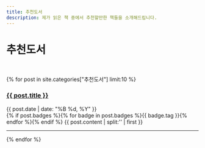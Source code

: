 ```yaml
---
title: 추천도서
description: 제가 읽은 책 중에서 추천할만한 책들을 소개해드립니다.
---
```


# 추천도서

<br>

{% for post in site.categories["추천도서"] limit:10 %}
   <div class="post-preview">
   <h3> <a href="{{ site.baseurl }}{{ post.url }}"><b>{{ post.title }}</b></a> </h3>
   <span class="post-date">{{ post.date | date: "%B %d, %Y" }}</span><br>
   {% if post.badges %}{% for badge in post.badges %}<span class="badge badge-{{ badge.type }}">{{ badge.tag }}</span>{% endfor %}{% endif %}
   {{ post.content | split:'<!--more-->' | first }}
   <hr>
{% endfor %}
